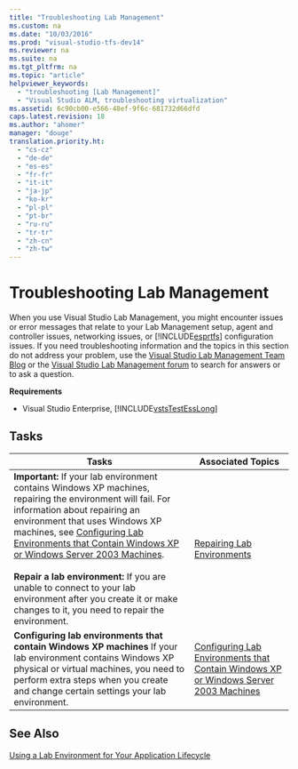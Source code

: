```yaml
---
title: "Troubleshooting Lab Management"
ms.custom: na
ms.date: "10/03/2016"
ms.prod: "visual-studio-tfs-dev14"
ms.reviewer: na
ms.suite: na
ms.tgt_pltfrm: na
ms.topic: "article"
helpviewer_keywords: 
  - "troubleshooting [Lab Management]"
  - "Visual Studio ALM, troubleshooting virtualization"
ms.assetid: 6c90cb00-e566-48ef-9f6c-681732d66dfd
caps.latest.revision: 18
ms.author: "ahomer"
manager: "douge"
translation.priority.ht: 
  - "cs-cz"
  - "de-de"
  - "es-es"
  - "fr-fr"
  - "it-it"
  - "ja-jp"
  - "ko-kr"
  - "pl-pl"
  - "pt-br"
  - "ru-ru"
  - "tr-tr"
  - "zh-cn"
  - "zh-tw"
---
```

# Troubleshooting Lab Management
When you use Visual Studio Lab Management, you might encounter issues or error messages that relate to your Lab Management setup, agent and controller issues, networking issues, or [!INCLUDE[esprtfs](../codequality/includes/esprtfs_md.md)] configuration issues. If you need troubleshooting information and the topics in this section do not address your problem, use the [Visual Studio Lab Management Team Blog](http://go.microsoft.com/fwlink/?LinkId=211862) or the [Visual Studio Lab Management forum](http://go.microsoft.com/fwlink/?LinkId=178713) to search for answers or to ask a question.  
  
 **Requirements**  
  
-   Visual Studio Enterprise, [!INCLUDE[vstsTestEssLong](../test/includes/vststestesslong_md.md)]  
  
## Tasks  
  
|Tasks|Associated Topics|  
|-----------|-----------------------|  
|**Important:**  If your lab environment contains Windows XP machines, repairing the environment will fail. For information about repairing an environment that uses Windows XP machines, see [Configuring Lab Environments that Contain Windows XP or Windows Server 2003 Machines](../test/configuring-lab-environments-that-contain-windows-xp-or-windows-server-2003-machines.md). <br /><br /> **Repair a lab environment:** If you are unable to connect to your lab environment after you create it or make changes to it, you need to repair the environment.|[Repairing Lab Environments](../test/repairing-lab-environments.md)|  
|**Configuring lab environments that contain Windows XP machines** If your lab environment contains Windows XP physical or virtual machines, you need to perform extra steps when you create and change certain settings your lab environment.|[Configuring Lab Environments that Contain Windows XP or Windows Server 2003 Machines](../test/configuring-lab-environments-that-contain-windows-xp-or-windows-server-2003-machines.md)|  
  
## See Also  
 [Using a Lab Environment for Your Application Lifecycle](../test/using-a-lab-environment-for-your-application-lifecycle.md)